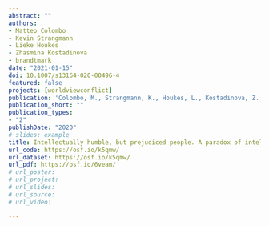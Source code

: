 ```yaml
---
abstract: ""
authors:
- Matteo Colombo
- Kevin Strangmann
- Lieke Houkes
- Zhasmina Kostadinova
- brandtmark
date: "2021-01-15"
doi: 10.1007/s13164-020-00496-4
featured: false
projects: [worldviewconflict]
publication: 'Colombo, M., Strangmann, K., Houkes, L., Kostadinova, Z. & Brandt, M. J. (in press). Intellectually humble, but prejudiced people. A paradox of intellectual virtue. *Review of Philosophy and Psychology*.'
publication_short: ""
publication_types:
- "2"
publishDate: "2020"
# slides: example
title: Intellectually humble, but prejudiced people. A paradox of intellectual virtue
url_code: https://osf.io/k5qmw/
url_dataset: https://osf.io/k5qmw/
url_pdf: https://osf.io/6veam/
# url_poster:
# url_project:
# url_slides:
# url_source:
# url_video:

---
```

